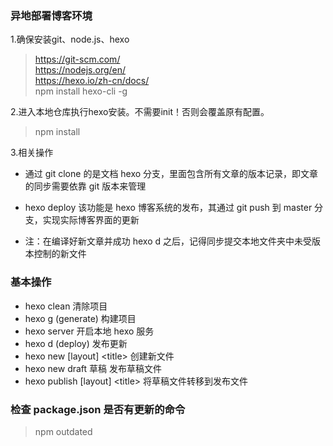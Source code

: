 ### 异地部署博客环境

1.确保安装git、node.js、hexo
>https://git-scm.com/    
https://nodejs.org/en/    
https://hexo.io/zh-cn/docs/    
npm install hexo-cli -g   

2.进入本地仓库执行hexo安装。不需要init！否则会覆盖原有配置。   
>npm install    

3.相关操作

- 通过 git clone 的是文档 hexo 分支，里面包含所有文章的版本记录，即文章的同步需要依靠 git 版本来管理

- hexo deploy 该功能是 hexo 博客系统的发布，其通过 git push 到 master 分支，实现实际博客界面的更新

- 注：在编译好新文章并成功 hexo d 之后，记得同步提交本地文件夹中未受版本控制的新文件

### 基本操作


- hexo clean 清除项目
- hexo g (generate) 构建项目
- hexo server 开启本地 hexo 服务
- hexo d (deploy) 发布更新
- hexo new \[layout\] \<title\> 创建新文件
- hexo new draft 草稿 发布草稿文件
- hexo publish \[layout\] \<title\> 将草稿文件转移到发布文件

### 检查 package.json 是否有更新的命令

> npm outdated

